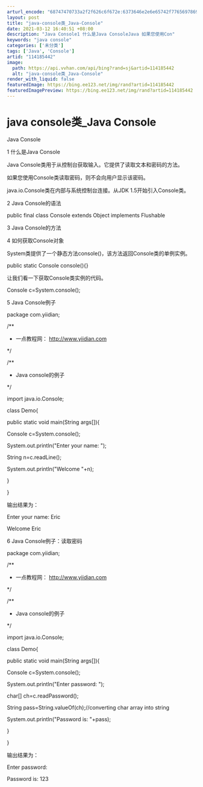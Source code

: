 ```yaml
---
arturl_encode: "68747470733a2f2f626c6f672e:6373646e2e6e65742f77656978696e5f32373031323030372f:61727469636c652f64657461696c732f313134313835343432"
layout: post
title: "java-console类_Java-Console"
date: 2021-03-12 16:40:51 +08:00
description: "Java Console1 什么是Java ConsoleJava 如果您使用Con"
keywords: "java console"
categories: ['未分类']
tags: ['Java', 'Console']
artid: "114185442"
image:
  path: https://api.vvhan.com/api/bing?rand=sj&artid=114185442
  alt: "java-console类_Java-Console"
render_with_liquid: false
featuredImage: https://bing.ee123.net/img/rand?artid=114185442
featuredImagePreview: https://bing.ee123.net/img/rand?artid=114185442
---
```


# java console类_Java Console

Java Console

1 什么是Java Console

Java Console类用于从控制台获取输入。它提供了读取文本和密码的方法。

如果您使用Console类读取密码，则不会向用户显示该密码。

java.io.Console类在内部与系统控制台连接。从JDK 1.5开始引入Console类。

2 Java Console的语法

public final class Console extends Object implements Flushable

3 Java Console的方法

4 如何获取Console对象

System类提供了一个静态方法console()，该方法返回Console类的单例实例。

public static Console console(){}

让我们看一下获取Console类实例的代码。

Console c=System.console();

5 Java Console例子

package com.yiidian;

/**

* 一点教程网： http://www.yiidian.com

*/

/**

* Java console的例子

*/

import java.io.Console;

class Demo{

public static void main(String args[]){

Console c=System.console();

System.out.println("Enter your name: ");

String n=c.readLine();

System.out.println("Welcome "+n);

}

}

输出结果为：

Enter your name: Eric

Welcome Eric

6 Java Console例子：读取密码

package com.yiidian;

/**

* 一点教程网： http://www.yiidian.com

*/

/**

* Java console的例子

*/

import java.io.Console;

class Demo{

public static void main(String args[]){

Console c=System.console();

System.out.println("Enter password: ");

char[] ch=c.readPassword();

String pass=String.valueOf(ch);//converting char array into string

System.out.println("Password is: "+pass);

}

}

输出结果为：

Enter password:

Password is: 123